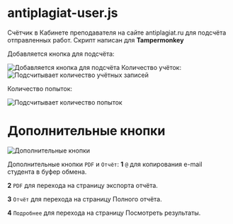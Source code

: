 # antiplagiat-user.js
Счётчик в Кабинете преподавателя на сайте antiplagiat.ru для подсчёта отправленных работ.
Скрипт написан для __Tampermonkey__

Добавляется кнопка для подсчёта:

<img src="https://i.imgur.com/bMAqWFu.jpg" alt="Добавляется кнопка для подсчёта" />
Количество учёток:

<img src="https://i.imgur.com/3buqDb6.jpg" alt="Подсчитывает количество учётных записей" />

Количество попыток: 

<img src="https://i.imgur.com/vWn96sj.jpg" alt="Подсчитывает количество попыток" />

# Дополнительные кнопки
<img src="https://i.imgur.com/HVpCaLD.png" alt="Дополнительные кнопки" />

Дополнительные кнопки `PDF` и `Отчёт`:
__1__ `@` для копирования e-mail студента в буфер обмена.

__2__ `PDF` для перехода на страницу экспорта отчёта.

__3__ `Отчёт` для перехода на страницу Полного отчёта.

__4__ `Подробнее` для перехода на страницу Посмотреть результаты.
